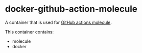 # docker-github-action-molecule

A container that is used for [GitHub actions molecule](https://github.com/marketplace/actions/molecule-action).

This container contains:
 - molecule
 - docker
